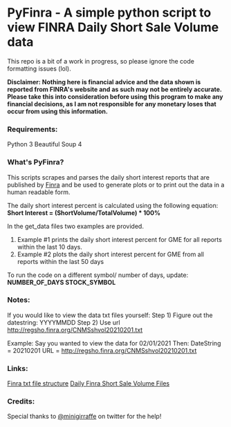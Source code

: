 # PyFinra - A simple python script to view FINRA Daily Short Sale Volume data 
This repo is a bit of a work in progress, so please ignore the code formatting issues (lol).

**Disclaimer:  Nothing here is financial advice and the data shown is reported from FINRA's website and as such may not be entirely accurate. Please take this into consideration before using this program to make any financial decisions, as I am not responsible for any monetary loses that occur from using this information.**

### Requirements:
Python 3
Beautiful Soup 4


### What's PyFinra?
This scripts scrapes and parses the daily short interest reports that are published by [Finra](http://regsho.finra.org/regsho-Index.html) and be used to generate plots or to print out the data in a human readable form.

The daily short interest percent is calculated using the following equation:
**Short Interest = (ShortVolume/TotalVolume) * 100%**

In the get_data files two examples are provided.
1) Example #1 prints the daily short interest percent for GME for all reports within the last 10 days.
2) Example #2 plots the daily short interest percent for GME from all reports within the last 50 days

To run the code on a different symbol/ number of days, update:
**NUMBER_OF_DAYS
STOCK_SYMBOL**

### Notes:
If you would like to view the data txt files yourself:
Step 1) Figure out the datestring: YYYYMMDD
Step 2) Use url http://regsho.finra.org/CNMSshvol20210201.txt

Example:
Say you wanted to view the data for 02/01/2021
Then: 
	DateString = 20210201
	URL = http://regsho.finra.org/CNMSshvol20210201.txt



### Links:
[Finra txt file structure](http://regsho.finra.org/DailyShortSaleVolumeFileLayout.pdf)
[Daily Finra Short Sale Volume Files](http://regsho.finra.org/regsho-Index.html)

### Credits:
Special thanks to [@minigirraffe](https://twitter.com/minigirraffe) on twitter for the help!